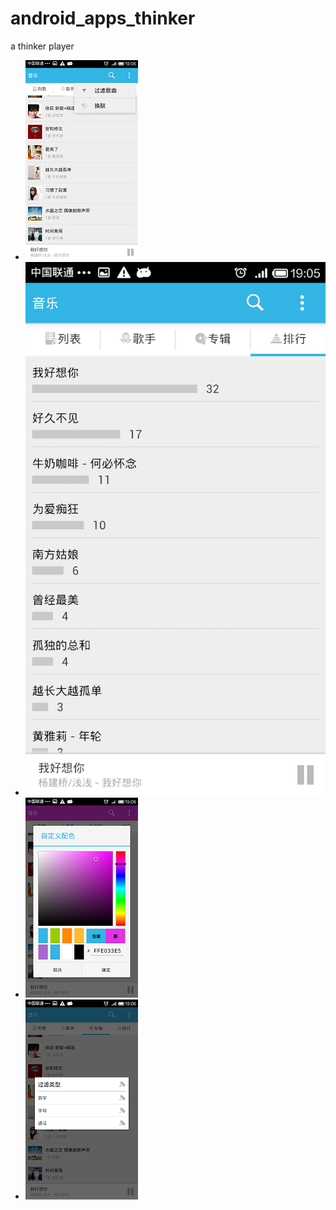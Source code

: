 android_apps_thinker
====================
a thinker player
* ![](doc/Screenshot_2015-03-16-19-06-02.png?raw=true)
* ![](doc/Screenshot_2015-03-16-19-05-45.png?raw=true)
* ![](doc/Screenshot_2015-03-16-19-06-24.png?raw=true)
* ![](doc/Screenshot_2015-03-16-19-06-07.png?raw=true)

